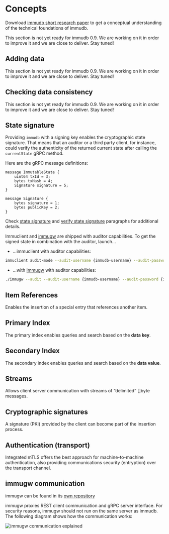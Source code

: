 # Concepts

Download [immudb short research paper](https://codenotary.com/technologies/immudb/) to get a conceptual understanding of the technical foundations of immudb.

This section is not yet ready for immudb 0.9. We are working on it in order to improve it and we are close to deliver. Stay tuned!

<WrappedSection>

## Adding data

This section is not yet ready for immudb 0.9. We are working on it in order to improve it and we are close to deliver. Stay tuned!

</WrappedSection>

<WrappedSection>

## Checking data consistency
This section is not yet ready for immudb 0.9. We are working on it in order to improve it and we are close to deliver. Stay tuned!

</WrappedSection>

<WrappedSection>

## State signature

Providing `immudb` with a signing key enables the cryptographic state signature.
That means that an auditor or a third party client, for instance, could verify the authenticity of the returned current state after calling the `currentState` gRPC method.

Here are the gRPC message definitions:
```
message ImmutableState {
	uint64 txId = 3;
	bytes txHash = 4;
	Signature signature = 5;
}

message Signature {
	bytes signature = 1;
	bytes publicKey = 2;
}
```

Check [state signature](old/immudb/#state-signature) and [verify state signature](sdks-api.html#verify-state-signature) paragraphs for additional details.

Immuclient and [immugw](https://github.com/codenotary/immugw) are shipped with auditor capabilities.
To get the signed state in combination with the auditor, launch...
* ...immuclient with auditor capabilities:
```bash
immuclient audit-mode --audit-username {immudb-username} --audit-password {immudb-pw} --audit-signature validate
```
* ...with [immugw](https://github.com/codenotary/immugw) with auditor capabilities:
```bash
./immugw --audit --audit-username {immudb-username} --audit-password {immudb-pw} --audit-signature validate
```

</WrappedSection>

<WrappedSection>

## Item References

Enables the insertion of a special entry that references another item.

</WrappedSection>

<WrappedSection>

## Primary Index

The primary index enables queries and search based on the **data key**.

</WrappedSection>

<WrappedSection>

## Secondary Index

The secondary index enables queries and search based on the **data value**.

</WrappedSection>

<WrappedSection>

## Streams
Allows client server communication with streams of “delimited” []byte messages.

</WrappedSection>

<WrappedSection>

## Cryptographic signatures

A signature (PKI) provided by the client can become part of the insertion process.

</WrappedSection>

<WrappedSection>

## Authentication (transport)

Integrated mTLS offers the best approach for machine-to-machine authentication, also providing communications security (entryption) over the transport channel.

</WrappedSection>

<WrappedSection>

## immugw communication
immugw can be found in its [own repository](https://github.com/codenotary/immugw)

immugw proxies REST client communication and gRPC server interface. For security reasons, immugw should not run on the same server as immudb. The following diagram shows how the communication works:

![immugw communication explained](/diagram-immugw.svg)

</WrappedSection>
